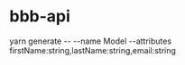 # bbb-api


yarn generate -- --name Model --attributes firstName:string,lastName:string,email:string